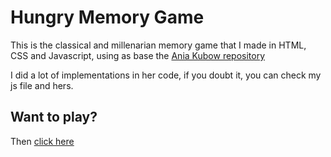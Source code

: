 # Hungry  Memory Game

This is the classical and millenarian memory game that I made in HTML, CSS and Javascript, using as base the [Ania Kubow repository](https://github.com/kubowania/memory-game)

I did a lot of implementations in her code, if you doubt it, you can check my js file and hers.

## Want to play?

Then [click here](https://paulo-emerencio.github.io/Hungry-Memory-Game)
